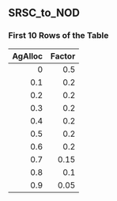 ## SRSC_to_NOD
### First 10 Rows of the Table
|   AgAlloc |   Factor |
|----------:|---------:|
|       0   |     0.5  |
|       0.1 |     0.2  |
|       0.2 |     0.2  |
|       0.3 |     0.2  |
|       0.4 |     0.2  |
|       0.5 |     0.2  |
|       0.6 |     0.2  |
|       0.7 |     0.15 |
|       0.8 |     0.1  |
|       0.9 |     0.05 |